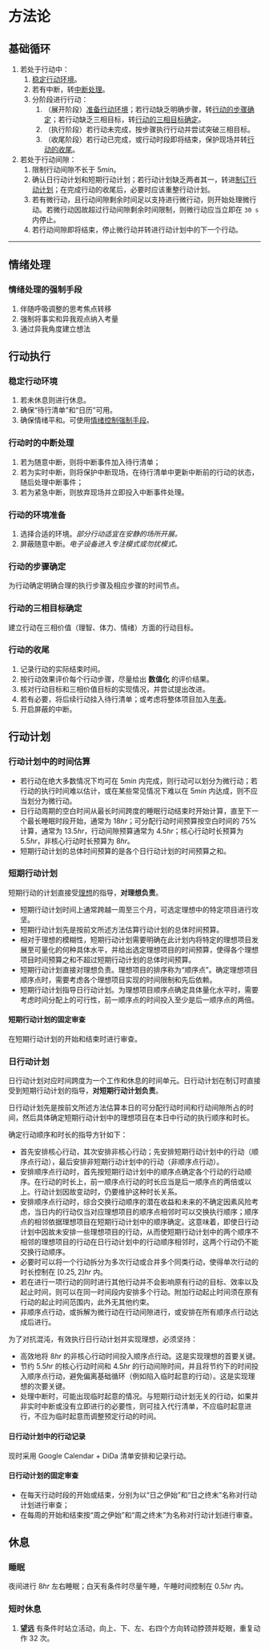 # 方法论

## 基础循环

1. 若处于行动中：
    1. [稳定行动环境](#稳定行动环境)。
    2. 若有中断，转[中断处理](#行动时的中断处理)。
    3. 分阶段进行行动：
        1. （展开阶段）[准备行动环境](#行动的环境准备)；若行动缺乏明确步骤，转[行动的步骤确定](#行动的步骤确定)；若行动缺乏三相目标，转[行动的三相目标确定](#行动的三相目标确定)。
        2. （执行阶段）若行动未完成，按步骤执行行动并尝试突破三相目标。
        3. （收尾阶段）若行动已完成，或行动时段即将结束，保护现场并转[行动的收尾](#行动的收尾)。
2. 若处于行动间隙：
    1. 限制行动间隙不长于 $5 min$。
    2. 确认日行动计划和短期行动计划；若行动计划缺乏两者其一，转进[制订行动计划](#行动计划)；在完成行动的收尾后，必要时应该重整行动计划。
    3. 若有微行动，且行动间隙剩余时间足以支持进行微行动，则开始处理微行动。若微行动因故超过行动间隙剩余时间限制，则微行动应当立即在 `30 s` 内停止。
    4. 若行动间隙即将结束，停止微行动并转进行动计划中的下一个行动。

---

## 情绪处理

### 情绪处理的强制手段

1. 伴随呼吸调整的思考焦点转移
2. 强制将事实和异我观点纳入考量
3. 通过异我角度建立想法

## 行动执行

### 稳定行动环境

1. 若未休息则进行休息。
2. 确保“待行清单”和“日历”可用。
3. 确保情绪平和。可使用[情绪控制强制手段](#情绪控制强制手段)。

### 行动时的中断处理

1. 若为随意中断，则将中断事件加入待行清单；
2. 若为实时中断，则将保护中断现场，在待行清单中更新中断前的行动的状态，随后处理中断事件；
3. 若为紧急中断，则放弃现场并立即投入中断事件处理。

### 行动的环境准备

1. 选择合适的环境。*部分行动适宜在安静的场所开展。*
2. 屏蔽随意中断。*电子设备进入专注模式或勿扰模式。*

### 行动的步骤确定

为行动确定明确合理的执行步骤及相应步骤的时间节点。

### 行动的三相目标确定

建立行动在三相价值（理智、体力、情绪）方面的行动目标。

### 行动的收尾

1. 记录行动的实际结束时间。
2. 按行动效果评价每个行动步骤，尽量给出 **数值化** 的评价结果。
3. 核对行动目标和三相价值目标的实现情况，并尝试提出改进。
4. 若有必要，将后续行动挂入待行清单；或考虑将整体项目加入[年表](https://lightyears1998.github.io/timeline.html)。
5. 开启屏蔽的中断。

## 行动计划

### 行动计划中的时间估算

- 若行动在绝大多数情况下均可在 $5 min$ 内完成，则行动可以划分为微行动；若行动的执行时间难以估计，或在某些常见情况下难以在 $5 min$ 内达成，则不应当划分为微行动。
- 日行动周期的空白时间从最长时间跨度的睡眠行动结束时开始计算，直至下一个最长睡眠时段开始，通常为 $18 hr$；可分配行动时间预算按空白时间的 $75\%$ 计算，通常为 $13.5 hr$，行动间隙预算通常为 $4.5 hr$；核心行动时长预算为 $5.5 hr$，非核心行动时长预算为 $8 hr$。
- 短期行动计划的总体时间预算的是各个日行动计划的时间预算之和。

### 短期行动计划

短期行动的计划直接受[理想](https://lightyears1998.github.io/ideal-and-plans/)的指导，**对理想负责**。

- 短期行动计划时间上通常跨越一周至三个月，可选定理想中的特定项目进行攻坚。
- 短期行动计划先是按前文所述方法估算行动计划的总体时间预算。
- 相对于理想的模糊性，短期行动计划需要明确在此计划内将特定的理想项目发展至可量化的何种具体水平，并给出选定理想项目的时间预算，使得各个理想项目时间预算之和不超过短期行动计划的总体时间预算。
- 短期行动计划直接对理想负责。理想项目的排序称为“顺序点”。确定理想项目顺序点时，需要考虑各个理想项目实现的时间限制和先后依赖。
- 短期行动计划指导日行动计划。为理想项目顺序点确定具体量化水平时，需要考虑时间分配上的可行性，前一顺序点的时间投入至少是后一顺序点的两倍。

#### 短期行动计划的固定审查

在短期行动计划的开始和结束时进行审查。

### 日行动计划

日行动计划对应时间跨度为一个工作和休息的时间单元。日行动计划在制订时直接受到短期行动计划的指导，**对短期行动计划负责**。

日行动计划先是按前文所述方法估算本日的可分配行动时间和行动间隙所占的时间，然后具体确定短期行动计划中的理想项目在本日中行动的执行顺序和时长。

确定行动顺序和时长的指导方针如下：

- 首先安排核心行动，其次安排非核心行动；先安排短期行动计划中的行动（顺序点行动），最后安排非短期行动计划中的行动（非顺序点行动）。
- 安排顺序点行动时，首先按短期行动计划中的顺序点确定各个行动的行动顺序。在行动的时长上，前一顺序点行动的时长应当是后一顺序点的两倍或以上。行动计划因故变动时，仍要维护这种时长关系。
- 安排顺序点行动时，综合交换行动顺序的潜在收益和未来的不确定因素风险考虑，当日内的行动仅当对应理想项目的顺序点相邻时可以交换执行顺序；顺序点的相邻依据理想项目在短期行动计划中的顺序确定。这意味着，即使日行动计划中因故未安排一些理想项目的行动，从而使短期行动计划中的两个顺序不相邻的理想项目的行动在日行动计划中的行动顺序相邻时，这两个行动仍不能交换行动顺序。
- 必要时可以将一个行动拆分为多次行动或合并多个同类行动，使得单次行动的时长控制在 $[0.25, 2]hr$ 内。
- 若在进行一项行动的同时进行其他行动并不会影响原有行动的目标、效率以及起止时间，则可以在同一时间段内安排多个行动。附加行动起止时间须在原有行动的起止时间范围内，此外无其他约束。
- 非顺序点行动，或拆解为微行动在行动间隙进行，或安排在所有顺序点行动达成后进行。

为了对抗混沌，有效执行日行动计划并实现理想，必须坚持：

- 高效地将 $8 hr$ 的非核心行动时间投入顺序点行动。这是实现理想的首要关键。
- 节约 $5.5 hr$ 的核心行动时间和 $4.5 hr$ 的行动间隙时间，并且将节约下的时间投入顺序点行动，避免偏离基础循环（例如陷入临时起意的行动）。这是实现理想的次要关键。
- 处理中断时，可能出现临时起意的情况。与短期行动计划无关的行动，如果并非实时中断或没有立即进行的必要性，则可挂入代行清单，不应临时起意进行，不应为临时起意而调整预定行动的时间。

#### 日行动计划中的行动记录

现时采用 Google Calendar + DiDa 清单安排和记录行动。

#### 日行动计划的固定审查

- 在每天行动时段的开始或结束，分别为以“日之伊始”和“日之终末”名称对行动计划进行审查；
- 在每周的开始和结束按“周之伊始”和“周之终末”为名称对行动计划进行审查。

## 休息

### 睡眠

夜间进行 $8 hr$ 左右睡眠；白天有条件时尽量午睡，午睡时间控制在 $0.5hr$ 内。

### 短时休息

1. **望远** 有条件时站立活动，向上、下、左、右四个方向转动脖颈并眨眼，重复动作 32 次。
